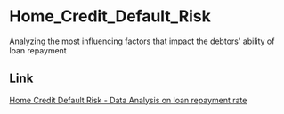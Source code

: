 # Home_Credit_Default_Risk
Analyzing the most influencing factors that impact the debtors' ability of loan repayment

## Link
[Home Credit Default Risk - Data Analysis on loan repayment rate](Home_credit_main.html)
